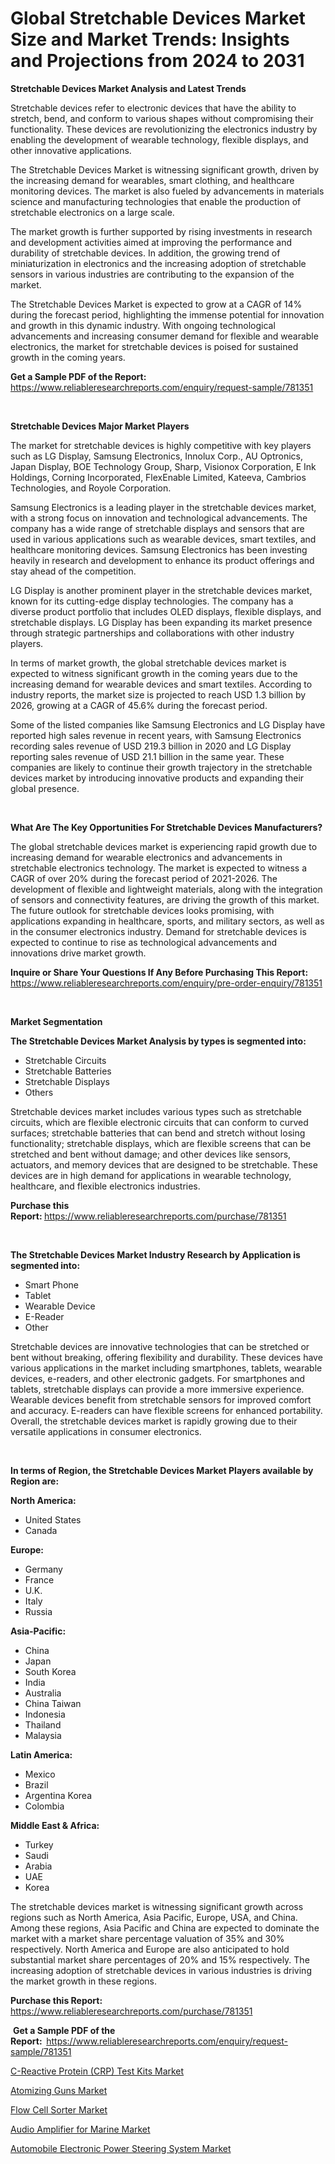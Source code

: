 <p><h1>Global Stretchable Devices Market Size and Market Trends: Insights and Projections from 2024 to 2031</h1></p><p><strong>Stretchable Devices Market Analysis and Latest Trends</strong></p>
<p><p>Stretchable devices refer to electronic devices that have the ability to stretch, bend, and conform to various shapes without compromising their functionality. These devices are revolutionizing the electronics industry by enabling the development of wearable technology, flexible displays, and other innovative applications.</p><p>The Stretchable Devices Market is witnessing significant growth, driven by the increasing demand for wearables, smart clothing, and healthcare monitoring devices. The market is also fueled by advancements in materials science and manufacturing technologies that enable the production of stretchable electronics on a large scale.</p><p>The market growth is further supported by rising investments in research and development activities aimed at improving the performance and durability of stretchable devices. In addition, the growing trend of miniaturization in electronics and the increasing adoption of stretchable sensors in various industries are contributing to the expansion of the market.</p><p>The Stretchable Devices Market is expected to grow at a CAGR of 14% during the forecast period, highlighting the immense potential for innovation and growth in this dynamic industry. With ongoing technological advancements and increasing consumer demand for flexible and wearable electronics, the market for stretchable devices is poised for sustained growth in the coming years.</p></p>
<p><strong>Get a Sample PDF of the Report:&nbsp;</strong> <a href="https://www.reliableresearchreports.com/enquiry/request-sample/781351">https://www.reliableresearchreports.com/enquiry/request-sample/781351</a></p>
<p>&nbsp;</p>
<p><strong>Stretchable Devices Major Market Players</strong></p>
<p><p>The market for stretchable devices is highly competitive with key players such as LG Display, Samsung Electronics, Innolux Corp., AU Optronics, Japan Display, BOE Technology Group, Sharp, Visionox Corporation, E Ink Holdings, Corning Incorporated, FlexEnable Limited, Kateeva, Cambrios Technologies, and Royole Corporation. </p><p>Samsung Electronics is a leading player in the stretchable devices market, with a strong focus on innovation and technological advancements. The company has a wide range of stretchable displays and sensors that are used in various applications such as wearable devices, smart textiles, and healthcare monitoring devices. Samsung Electronics has been investing heavily in research and development to enhance its product offerings and stay ahead of the competition.</p><p>LG Display is another prominent player in the stretchable devices market, known for its cutting-edge display technologies. The company has a diverse product portfolio that includes OLED displays, flexible displays, and stretchable displays. LG Display has been expanding its market presence through strategic partnerships and collaborations with other industry players.</p><p>In terms of market growth, the global stretchable devices market is expected to witness significant growth in the coming years due to the increasing demand for wearable devices and smart textiles. According to industry reports, the market size is projected to reach USD 1.3 billion by 2026, growing at a CAGR of 45.6% during the forecast period.</p><p>Some of the listed companies like Samsung Electronics and LG Display have reported high sales revenue in recent years, with Samsung Electronics recording sales revenue of USD 219.3 billion in 2020 and LG Display reporting sales revenue of USD 21.1 billion in the same year. These companies are likely to continue their growth trajectory in the stretchable devices market by introducing innovative products and expanding their global presence.</p></p>
<p>&nbsp;</p>
<p><strong>What Are The Key Opportunities For Stretchable Devices Manufacturers?</strong></p>
<p><p>The global stretchable devices market is experiencing rapid growth due to increasing demand for wearable electronics and advancements in stretchable electronics technology. The market is expected to witness a CAGR of over 20% during the forecast period of 2021-2026. The development of flexible and lightweight materials, along with the integration of sensors and connectivity features, are driving the growth of this market. The future outlook for stretchable devices looks promising, with applications expanding in healthcare, sports, and military sectors, as well as in the consumer electronics industry. Demand for stretchable devices is expected to continue to rise as technological advancements and innovations drive market growth.</p></p>
<p><strong>Inquire or Share Your Questions If Any Before Purchasing This Report:</strong> <a href="https://www.reliableresearchreports.com/enquiry/pre-order-enquiry/781351">https://www.reliableresearchreports.com/enquiry/pre-order-enquiry/781351</a></p>
<p>&nbsp;</p>
<p><strong>Market Segmentation</strong></p>
<p><strong>The Stretchable Devices Market Analysis by types is segmented into:</strong></p>
<p><ul><li>Stretchable Circuits</li><li>Stretchable Batteries</li><li>Stretchable Displays</li><li>Others</li></ul></p>
<p><p>Stretchable devices market includes various types such as stretchable circuits, which are flexible electronic circuits that can conform to curved surfaces; stretchable batteries that can bend and stretch without losing functionality; stretchable displays, which are flexible screens that can be stretched and bent without damage; and other devices like sensors, actuators, and memory devices that are designed to be stretchable. These devices are in high demand for applications in wearable technology, healthcare, and flexible electronics industries.</p></p>
<p><strong>Purchase this Report:&nbsp;</strong><a href="https://www.reliableresearchreports.com/purchase/781351">https://www.reliableresearchreports.com/purchase/781351</a></p>
<p>&nbsp;</p>
<p><strong>The Stretchable Devices Market Industry Research by Application is segmented into:</strong></p>
<p><ul><li>Smart Phone</li><li>Tablet</li><li>Wearable Device</li><li>E-Reader</li><li>Other</li></ul></p>
<p><p>Stretchable devices are innovative technologies that can be stretched or bent without breaking, offering flexibility and durability. These devices have various applications in the market including smartphones, tablets, wearable devices, e-readers, and other electronic gadgets. For smartphones and tablets, stretchable displays can provide a more immersive experience. Wearable devices benefit from stretchable sensors for improved comfort and accuracy. E-readers can have flexible screens for enhanced portability. Overall, the stretchable devices market is rapidly growing due to their versatile applications in consumer electronics.</p></p>
<p>&nbsp;</p>
<p><strong>In terms of Region, the Stretchable Devices Market Players available by Region are:</strong></p>
<p>
    <p> <strong> North America: </strong>
        <ul>
            <li>United States</li>
            <li>Canada</li>
        </ul>
        </p> 
    <p> <strong> Europe: </strong>
        <ul>
            <li>Germany</li>
            <li>France</li>
            <li>U.K.</li>
            <li>Italy</li>
            <li>Russia</li>
        </ul>
        </p> 
    <p> <strong> Asia-Pacific: </strong>
        <ul>
            <li>China</li>
            <li>Japan</li>
            <li>South Korea</li>
            <li>India</li>
            <li>Australia</li>
            <li>China Taiwan</li>
            <li>Indonesia</li>
            <li>Thailand</li>
            <li>Malaysia</li>
        </ul>
        </p> 
    <p> <strong> Latin America: </strong>
        <ul>
            <li>Mexico</li>
            <li>Brazil</li>
            <li>Argentina Korea</li>
            <li>Colombia</li>
        </ul>
        </p> 
    <p> <strong> Middle East & Africa: </strong>
        <ul>
            <li>Turkey</li>
            <li>Saudi</li>
            <li>Arabia</li>
            <li>UAE</li>
            <li>Korea</li>
        </ul>
    </p>
    </p>
<p><p>The stretchable devices market is witnessing significant growth across regions such as North America, Asia Pacific, Europe, USA, and China. Among these regions, Asia Pacific and China are expected to dominate the market with a market share percentage valuation of 35% and 30% respectively. North America and Europe are also anticipated to hold substantial market share percentages of 20% and 15% respectively. The increasing adoption of stretchable devices in various industries is driving the market growth in these regions.</p></p>
<p><strong>Purchase this Report: </strong><a href="https://www.reliableresearchreports.com/purchase/781351">https://www.reliableresearchreports.com/purchase/781351</a></p>
<p>&nbsp;<strong>Get a Sample PDF of the Report:&nbsp;&nbsp;</strong><a href="https://www.reliableresearchreports.com/enquiry/request-sample/781351">https://www.reliableresearchreports.com/enquiry/request-sample/781351</a></p>
<p><strong></strong></p>
<p><p><a href="https://issuu.com/reportprime-2/docs/c-reactive-protein-crp-test-kits-market-size-2030.">C-Reactive Protein (CRP) Test Kits Market</a></p><p><a href="https://github.com/provorikovar/Market-Research-Report-List-3/blob/main/atomizing-guns-market.md">Atomizing Guns Market</a></p><p><a href="https://issuu.com/reportprime-2/docs/flow-cell-sorter-market-size-2030.pptx">Flow Cell Sorter Market</a></p><p><a href="https://github.com/angelajermaine/Market-Research-Report-List-2/blob/main/audio-amplifier-for-marine-market.md">Audio Amplifier for Marine Market</a></p><p><a href="https://github.com/beatblasta/Market-Research-Report-List-2/blob/main/automobile-electronic-power-steering-system-market.md">Automobile Electronic Power Steering System Market</a></p></p>